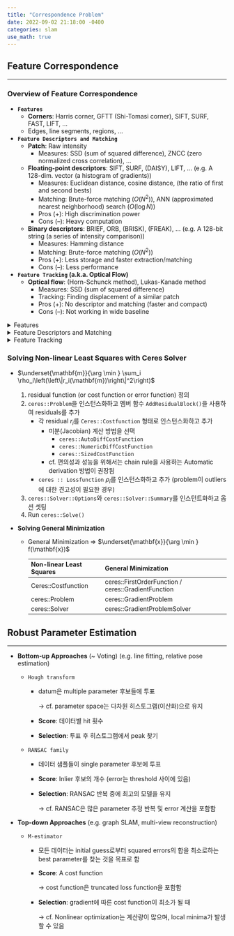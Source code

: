 ```yaml
---
title: "Correspondence Problem"
date: 2022-09-02 21:18:00 -0400
categories: slam
use_math: true
---
```


## Feature Correspondence

---

### Overview of Feature Correspondence

- **`Features`**
    - **Corners**: Harris corner, GFTT (Shi-Tomasi corner), SIFT, SURF, FAST, LIFT, ...
    - Edges, line segments, regions, ...
- **`Feature Descriptors and Matching`**
    - **Patch**: Raw intensity
        - Measures: SSD (sum of squared difference), ZNCC (zero normalized cross correlation), ...
    - **Floating-point descriptors**: SIFT, SURF, (DAISY), LIFT, ...
    (e.g. A 128-dim. vector (a histogram of gradients))
        - Measures: Euclidean distance, cosine distance, (the ratio of first and second bests)
        - Matching: Brute-force matching ($O(N^2)$), ANN (approximated nearest neighborhood) search ($O(\log{N})$)
        - Pros (+): High discrimination power
        - Cons (–): Heavy computation
    - **Binary descriptors**: BRIEF, ORB, (BRISK), (FREAK), ...
    (e.g. A 128-bit string (a series of intensity comparison))
        - Measures: Hamming distance
        - Matching: Brute-force matching ($O(N^2)$)
        - Pros (+): Less storage and faster extraction/matching
        - Cons (–): Less performance
- **`Feature Tracking` (a.k.a. Optical Flow)**
    - **Optical flow**: (Horn-Schunck method), Lukas-Kanade method
        - Measures: SSD (sum of squared difference)
        - Tracking: Finding displacement of a similar patch
        - Pros (+): No descriptor and matching (faster and compact)
        - Cons (–): Not working in wide baseline

<details>
<summary>Features</summary>
<div markdown="1">

### Harris Corner (1988)

- **Key idea**: Sliding window

    ![Untitled](/assets/images/Correspondence%20Problem%205ba2ee535ae6494f806dced7a655404d/Untitled.png)
    
- **Properties**
    - 불변성
        - tranaltion
        - rotation
        - intensity shift ($I$→$I+b$)
        
        ![Untitled](/assets/images/Correspondence%20Problem%205ba2ee535ae6494f806dced7a655404d/Untitled%201.png)
        
    - 가변성
        - **image scaling**
            
            ![Untitled](/assets/images/Correspondence%20Problem%205ba2ee535ae6494f806dced7a655404d/Untitled%202.png)
            

### SIFT (Scale-Invariant Feature Transform; 1999)

- **Key idea**: Scale-space (~ image pyramid)
- **Part #1) Feature point detection**
    1. DOG scale-space에서 local extrema (minima and maxima) 찾기
        
        ![Untitled](/assets/images/Correspondence%20Problem%205ba2ee535ae6494f806dced7a655404d/Untitled%203.png)
        
    2. sub-pixel level에서 3D quadratic function를 사용해 위치를 정확하게 로컬화
    3. 낮은 대비(low contrast)를 갖는 후보군 제거, $|D(\mathbf{x})|<\tau$
    4. edges위에 있는 후보군 제거,
    $\frac{\operatorname{trace}(H)^2}{\operatorname{det}(H)}<\frac{(r+1)^2}{r} \text { where } H=\left[\begin{array}{ll}D_{x x} & D_{x y} \\D_{x y} & D_{y y}\end{array}\right]$
    
    ![Untitled](/assets/images/Correspondence%20Problem%205ba2ee535ae6494f806dced7a655404d/Untitled%204.png)
    

### FAST (Features from Accelerated Segment Test; 2006)

- **Key idea**: $N$개 또는 그 이상 픽셀들의 연속적인 호(arc)
    
    ![Untitled](/assets/images/Correspondence%20Problem%205ba2ee535ae6494f806dced7a655404d/Untitled%205.png)
    
    - 이번 patch는 corner인가?
        - segment가 $p+t$보다 밝은가?
        - segment가 $p-t$보다 어두운가?
        - $t$: 유사한 intensity 판별의 threshold
    - corner가 너무 많기 때문에 NMS(Non-Maximum Suppression) 필요
        - NMS: high confidence를 갖는 것만 남기고 나머지는 제거
- **Versions**
    - FAST-9 ($N$: 9), FAST-12 ($N$: 12), ...
    - FAST-ER
        - 더 많은 픽셀로 반복성을 향상 시키기 위해 decision tree를 training

### LIFT (Learned Invariant Feature Transform; 2016)

- **Key idea**: Deep neural network
    - DET (feature detector) + ORI (orientation estimator) + DESC (feature descriptor)
    
    ![Untitled](/assets/images/Correspondence%20Problem%205ba2ee535ae6494f806dced7a655404d/Untitled%206.png)

</div>
</details>

<details>
<summary>Feature Descriptors and Matching</summary>
<div markdown="1">       

### SIFT (Scale-Invariant Feature Transform; 1999)

- **Part #2) Orientation assignment**
    
    ![Untitled](/assets/images/Correspondence%20Problem%205ba2ee535ae6494f806dced7a655404d/Untitled%207.png)
    
    1. 각 patch gradient의 magnitude와 orientation 유도
        
        $\begin{aligned}&m(x, y)=\sqrt{(L(x+1, y)-L(x-1, y))^2+(L(x, y+1)-L(x, y-1))^2} \\&\theta(x, y)=\tan ^{-1} \frac{L(x, y+1)-L(x, y-1)}{L(x+1, y)-L(x-1, y)}\end{aligned}$
        
    2. 가장 강한 orientation 찾기
        
        → Histogram voting (36 bins) with Gaussian-weighted magnitude
        
- **Part #3) Feature descriptor extraction**
    
    ![Untitled](/assets/images/Correspondence%20Problem%205ba2ee535ae6494f806dced7a655404d/Untitled%208.png)
    
    - 각 patch (16x16 pixels)에서 4x4 gradient histogram (8 bins) 사용
        - Gaussian-weighted magnitude를 다시 사용
        - 할당된 feature orientation에 대한 상대 각도 사용
    - histogram을 128 차원 벡터로 인코딩
    
    ![Untitled](/assets/images/Correspondence%20Problem%205ba2ee535ae6494f806dced7a655404d/Untitled%209.png)
    

### BRIEF (Binary Robust Independent Elementary Features; 2010)

- **Key idea**: 랜덤한 쌍의 sequence of intensity 비교
    - stability와 repeatability을 위한 smoothing 적용
    - Path size: 31 x 31 pixels
    
    ![Untitled](/assets/images/Correspondence%20Problem%205ba2ee535ae6494f806dced7a655404d/Untitled%2010.png)
    
- **Versions**: The number of tests
    - BRIEF-32, BRIEF-64, BRIEF-128, BRIEF-256 ...
- **Examples of combinations**
    - CenSurE detector (a.k.a. Star detector) + BRIEF descriptor
    - SURF detector + BRIEF descriptor

### ORB (Oriented FAST and rotated BRIEF, 2011)

- **Key idea**: BRIEF에 회전 불변성(rotation invariance) 추가
    - Oriented FAST
        - scale invariance을 위한 scale pyramid 생성
        - FAST-9 points  검출 (filtering with Harris corner response)
        - intensity centroid에 의한 feature orientation 계산
        ⇒ $\theta=\tan ^{-1} \frac{m_{01}}{m_{10}} \quad \text { where } \quad m_{p q}=\sum_{x, y} x^p y^q I(x, y)$
    - Rotation-aware BRIEF
        - known orientation에 대한 BRIEF descriptors 추출
        - greedy search에 의해 train된 비교 쌍들을 사용
            
            ![Untitled](/assets/images/Correspondence%20Problem%205ba2ee535ae6494f806dced7a655404d/Untitled%2011.png)
            
- **Combination**: **ORB**
    - FAST-9 detector (with orientation) + BRIEF-256 descriptor (with trained pairs)
- **Computing time** (@ 24 images (640x480) in Pascal dataset)
    - ORB: **15.3 [msec]** / SURF: 217.3 [msec] / SIFT: 5228.7 [msec]

</div>
</details>

<details>
<summary>Feature Tracking</summary>
<div markdown="1">       

### Lukas-Kanade Optical Flow

- **Key idea**: patch의 움직임을 찾기
    - 밝기 불변에 대한 constraint (같은 patch일 경우)
        
        ![Untitled](/assets/images/Correspondence%20Problem%205ba2ee535ae6494f806dced7a655404d/Untitled%2012.png)
        
- **Combination**: KLT tracker
    - Shi-Tomasi detector (a.k.a. GFTT) + Lukas-Kanade optical flow
        - `cv::goodFeaturesToTrack`
        - `cv::calcOpticalFlowPyrLK`

</div>
</details>

### Solving Non-linear Least Squares with Ceres Solver

- $\underset{\mathbf{m}}{\arg \min } \sum_i \rho_i\left(\left\|r_i(\mathbf{m})\right\|^2\right)$
    1. residual function (or cost function or error function) 정의
    2. `ceres::Problem`을 인스턴스화하고 멤버 함수 `AddResidualBlock()`을 사용하여 residuals를 추가
        - 각 residual $r_i$를 `Ceres::Costfunction` 형태로 인스턴스화하고 추가
            - 미분(Jacobian) 계산 방법을 선택
                - `ceres::AutoDiffCostFunction`
                - `ceres::NumericDiffCostFunction`
                - `ceres::SizedCostFunction`
            - cf. 편의성과 성능을 위해서는 chain rule을 사용하는 Automatic derivation 방법이 권장됨
        - `ceres :: Lossfunction` $\rho_i$를 인스턴스화하고 추가
        (problem이 outliers에 대한 견고성이 필요한 경우)
    3. `ceres::Solver::Options`와 `ceres::Solver::Summary`를 인스턴트화하고 옵션 셋팅
    4. Run `ceres::Solve()`

- **Solving General Minimization**
    - General Minimization ⇒ $\underset{\mathbf{x}}{\arg \min } f(\mathbf{x})$
        
        
        | Non-linear Least Squares | General Minimization |
        | --- | --- |
        | Ceres::Costfunction | ceres::FirstOrderFunction / ceres::GradientFunction |
        | ceres::Problem | ceres::GradientProblem |
        | ceres::Solver | ceres::GradientProblemSolver |

## Robust Parameter Estimation

---

- **Bottom-up Approaches** (~ Voting)
(e.g. line fitting, relative pose estimation)
    - `Hough transform`
        - datum은 multiple parameter 후보들에 투표
            
            → cf. parameter space는 다차원 히스토그램(이산화)으로 유지
            
        - **Score**: 데이터별 hit 횟수
        - **Selection**: 투표 후 히스토그램에서 peak 찾기
    - `RANSAC family`
        - 데이터 샘플들이 single parameter 후보에 투표
        - **Score**: Inlier 후보의 개수 (error는 threshold 사이에 있음)
        - **Selection**: RANSAC 반복 중에 최고의 모델을 유지
            
            → cf. RANSAC은 많은 parameter 추정 반복 및 error 계산을 포함함
            

- **Top-down Approaches**
(e.g. graph SLAM, multi-view reconstruction)
    - `M-estimator`
        - 모든 데이터는 initial guess로부터 squared errors의 합을 최소로하는 best parameter를 찾는 것을 목표로 함
        - **Score**: A cost function
            
            → cost function은 truncated loss function을 포함함
            
        - **Selection**: gradient에 따른 cost function이 최소가 될 때
            
            → cf. Nonlinear optimization는 계산량이 많으며, local minima가 발생할 수 있음
